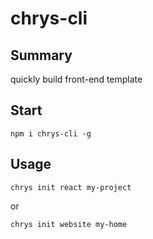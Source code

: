 # chrys-cli
## Summary
quickly build front-end template
## Start
```
npm i chrys-cli -g
```
## Usage
```
chrys init react my-project 
```
or
```
chrys init website my-home
```
